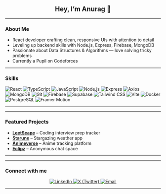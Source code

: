 <h2 align="center" >Hey, I’m Anurag 👋</h2>

---

### About Me

- React developer crafting clean, responsive UIs with attention to detail
- Leveling up backend skills with Node.js, Express, Firebase, MongoDB
- Passionate about Data Structures & Algorithms — love solving tricky problems
- Currently a Pupil on Codeforces

---

### Skills

<p>
  <img src="https://img.shields.io/badge/React-20232A?style=for-the-badge&logo=react&logoColor=61DAFB" alt="React" />
  <img src="https://img.shields.io/badge/TypeScript-3178C6?style=for-the-badge&logo=typescript&logoColor=white" alt="TypeScript" />
  <img src="https://img.shields.io/badge/JavaScript-F7DF1E?style=for-the-badge&logo=javascript&logoColor=000" alt="JavaScript" />
  <img src="https://img.shields.io/badge/Node.js-339933?style=for-the-badge&logo=node.js&logoColor=white" alt="Node.js" />
  <img src="https://img.shields.io/badge/Express-000000?style=for-the-badge&logo=express&logoColor=white" alt="Express" />
    <img src="https://img.shields.io/badge/Axios-5A29E4?style=for-the-badge&logo=axios&logoColor=white" alt="Axios" />
  <img src="https://img.shields.io/badge/MongoDB-47A248?style=for-the-badge&logo=mongodb&logoColor=white" alt="MongoDB" />
    <img src="https://img.shields.io/badge/Git-F05032?style=for-the-badge&logo=git&logoColor=white" alt="Git" />
  <img src="https://img.shields.io/badge/Firebase-FFCA28?style=for-the-badge&logo=firebase&logoColor=black" alt="Firebase" />
  <img src="https://img.shields.io/badge/Supabase-3ECF8E?style=for-the-badge&logo=supabase&logoColor=white" alt="Supabase" />
  <img src="https://img.shields.io/badge/Tailwind_CSS-38B2AC?style=for-the-badge&logo=tailwind-css&logoColor=white" alt="Tailwind CSS" />
  <img src="https://img.shields.io/badge/Vite-646CFF?style=for-the-badge&logo=vite&logoColor=white" alt="Vite" />
  <img src="https://img.shields.io/badge/Docker-2496ED?style=for-the-badge&logo=docker&logoColor=white" alt="Docker" />

  <img src="https://img.shields.io/badge/PostgreSQL-336791?style=for-the-badge&logo=postgresql&logoColor=white" alt="PostgreSQL" />
  <img src="https://img.shields.io/badge/Framer Motion-0055FF?style=for-the-badge&logo=framer&logoColor=white" alt="Framer Motion" />

</p>

---

---

### Featured Projects
- [**LeetScape**](https://leetscape.vercel.app) – Coding interview prep tracker  
- [**Starune**](https://starune.vercel.app) – Stargazing weather app  
- [**Animeverse**](https://anime-verse-xi.vercel.app) – Anime tracking platform  
- [**Eclipz**](https://eclipz.vercel.app) – Anonymous chat space  

---
---

### Connect with me

<p align="center">
  <a href="https://www.linkedin.com/in/anurag-bhonsle-4b576524a/" target="_blank" rel="noopener noreferrer">
    <img src="https://img.shields.io/badge/LinkedIn-0A66C2?style=for-the-badge&logo=linkedin&logoColor=white" alt="LinkedIn" />
  </a>
  <a href="https://x.com/Anuraaaag7" target="_blank" rel="noopener noreferrer">
    <img src="https://img.shields.io/badge/X-1DA1F2?style=for-the-badge&logo=twitter&logoColor=white" alt="X (Twitter)" />
  </a>
  <a href="mailto:anuragkbhonsle@gmail.com" target="_blank" rel="noopener noreferrer">
    <img src="https://img.shields.io/badge/Email-D14836?style=for-the-badge&logo=gmail&logoColor=white" alt="Email" />
  </a>
</p>

---




